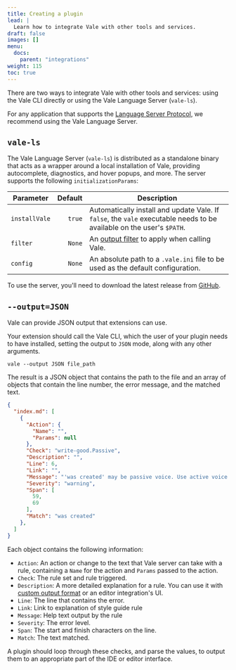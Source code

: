```yaml
---
title: Creating a plugin
lead: |
  Learn how to integrate Vale with other tools and services.
draft: false
images: []
menu:
  docs:
    parent: "integrations"
weight: 115
toc: true
---
```


There are two ways to integrate Vale with other tools and services: using the
Vale CLI directly or using the Vale Language Server (`vale-ls`).

For any application that supports the [Language Server Protocol][1], we
recommend using the Vale Language Server.

## `vale-ls`

The Vale Language Server (`vale-ls`) is distributed as a standalone binary that
acts as a wrapper around a local installation of Vale, providing autocomplete,
diagnostics, and hover popups, and more. The server supports the following `initializationParams`:

| Parameter         | Default | Description                                                                                                           |
|---------------|--------:|-----------------------------------------------------------------------------------------------------------------------|
| `installVale` | `true`  | Automatically install and update Vale. If `false`, the `vale` executable needs to be available on the user's `$PATH`. |
| `filter`      | `None`  | An [output filter](https://vale.sh/manual/filter/) to apply when calling Vale.                                        |
| `config`      | `None`  | An absolute path to a `.vale.ini` file to be used as the default configuration.                                       |


To use the server, you'll need to download the latest release from [GitHub][2].

## `--output=JSON`

Vale can provide JSON output that extensions can use.

Your extension should call the Vale CLI, which the user of your plugin
needs to have installed, setting the output to `JSON` mode, along with any
other arguments.

```shell
vale --output JSON file_path
```

The result is a JSON object that contains the path to the file and an array of
objects that contain the line number, the error message, and the matched text.

```json
{
  "index.md": [
    {
      "Action": {
        "Name": "",
        "Params": null
      },
      "Check": "write-good.Passive",
      "Description": "",
      "Line": 6,
      "Link": "",
      "Message": "'was created' may be passive voice. Use active voice if you can.",
      "Severity": "warning",
      "Span": [
        59,
        69
      ],
      "Match": "was created"
    },
  ]
}
```

Each object contains the following information:

-   `Action`: An action or change to the text that Vale server can take with a rule, containing a `Name` for the action and `Params` passed to the action.
-   `Check`: The rule set and rule triggered.
-   `Description`: A more detailed explanation for a rule. You can use it with [custom output format](/manual/output) or an editor integration's UI.
-   `Line`: The line that contains the error.
-   `Link`: Link to explanation of style guide rule
-   `Message`: Help text output by the rule
-   `Severity`: The error level.
-   `Span`: The start and finish characters on the line.
-   `Match`: The text matched.

A plugin should loop through these checks, and parse the values, to output them to an appropriate part of the IDE or editor interface.

[1]: https://microsoft.github.io/language-server-protocol/
[2]: https://github.com/errata-ai/vale-ls/releases
